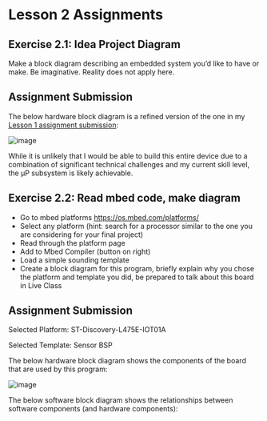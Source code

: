 # Lesson 2 Assignments

## Exercise 2.1: Idea Project Diagram

Make a block diagram describing an embedded system you’d like to have or make. Be imaginative. Reality does not apply here.

## Assignment Submission

The below hardware block diagram is a refined version of the one in my [Lesson 1 assignment submission](https://github.com/dslik/red-jellies/blob/main/lesson-1/assignment.md):

![image](https://user-images.githubusercontent.com/5757591/142780770-4b3969d8-5cf3-43e8-9a67-25a425c5c922.png)

While it is unlikely that I would be able to build this entire device due to a combination of significant technical challenges and my current skill level, the µP subsystem is likely achievable.

## Exercise 2.2: Read mbed code, make diagram

* Go to mbed platforms https://os.mbed.com/platforms/
* Select any platform (hint: search for a processor similar to the one you are considering
for your final project)
* Read through the platform page
* Add to Mbed Compiler (button on right)
* Load a simple sounding template
* Create a block diagram for this program, briefly explain why you chose the platform
and template you did, be prepared to talk about this board in Live Class

## Assignment Submission

Selected Platform: ST-Discovery-L475E-IOT01A

Selected Template: Sensor BSP

The below hardware block diagram shows the components of the board that are used by this program:

![image](https://user-images.githubusercontent.com/5757591/142780415-75fae9b3-6da0-4788-962b-ca71707cee26.png)

The below software block diagram shows the relationships between software components (and hardware components):
